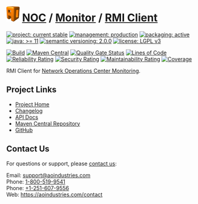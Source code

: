 # [<img src="ao-logo.png" alt="AO Logo" width="35" height="40">](https://github.com/ao-apps) [NOC](https://github.com/ao-apps/noc) / [Monitor](https://github.com/ao-apps/noc-monitor) / [RMI Client](https://github.com/ao-apps/noc-monitor-rmi-client)

[![project: current stable](https://aoindustries.com/ao-badges/project-current-stable.svg)](https://aoindustries.com/life-cycle#project-current-stable)
[![management: production](https://aoindustries.com/ao-badges/management-production.svg)](https://aoindustries.com/life-cycle#management-production)
[![packaging: active](https://aoindustries.com/ao-badges/packaging-active.svg)](https://aoindustries.com/life-cycle#packaging-active)  
[![java: &gt;= 11](https://aoindustries.com/ao-badges/java-11.svg)](https://docs.oracle.com/en/java/javase/11/)
[![semantic versioning: 2.0.0](https://aoindustries.com/ao-badges/semver-2.0.0.svg)](http://semver.org/spec/v2.0.0.html)
[![license: LGPL v3](https://aoindustries.com/ao-badges/license-lgpl-3.0.svg)](https://www.gnu.org/licenses/lgpl-3.0)

[![Build](https://github.com/ao-apps/noc-monitor-rmi-client/workflows/Build/badge.svg?branch=master)](https://github.com/ao-apps/noc-monitor-rmi-client/actions?query=workflow%3ABuild)
[![Maven Central](https://maven-badges.herokuapp.com/maven-central/com.aoindustries/noc-monitor-rmi-client/badge.svg)](https://maven-badges.herokuapp.com/maven-central/com.aoindustries/noc-monitor-rmi-client)
[![Quality Gate Status](https://sonarcloud.io/api/project_badges/measure?branch=master&project=com.aoapps.platform%3Anoc-monitor-rmi-client&metric=alert_status)](https://sonarcloud.io/dashboard?branch=master&id=com.aoapps.platform%3Anoc-monitor-rmi-client)
[![Lines of Code](https://sonarcloud.io/api/project_badges/measure?branch=master&project=com.aoapps.platform%3Anoc-monitor-rmi-client&metric=ncloc)](https://sonarcloud.io/component_measures?branch=master&id=com.aoapps.platform%3Anoc-monitor-rmi-client&metric=ncloc)  
[![Reliability Rating](https://sonarcloud.io/api/project_badges/measure?branch=master&project=com.aoapps.platform%3Anoc-monitor-rmi-client&metric=reliability_rating)](https://sonarcloud.io/component_measures?branch=master&id=com.aoapps.platform%3Anoc-monitor-rmi-client&metric=Reliability)
[![Security Rating](https://sonarcloud.io/api/project_badges/measure?branch=master&project=com.aoapps.platform%3Anoc-monitor-rmi-client&metric=security_rating)](https://sonarcloud.io/component_measures?branch=master&id=com.aoapps.platform%3Anoc-monitor-rmi-client&metric=Security)
[![Maintainability Rating](https://sonarcloud.io/api/project_badges/measure?branch=master&project=com.aoapps.platform%3Anoc-monitor-rmi-client&metric=sqale_rating)](https://sonarcloud.io/component_measures?branch=master&id=com.aoapps.platform%3Anoc-monitor-rmi-client&metric=Maintainability)
[![Coverage](https://sonarcloud.io/api/project_badges/measure?branch=master&project=com.aoapps.platform%3Anoc-monitor-rmi-client&metric=coverage)](https://sonarcloud.io/component_measures?branch=master&id=com.aoapps.platform%3Anoc-monitor-rmi-client&metric=Coverage)

RMI Client for [Network Operations Center Monitoring](https://github.com/ao-apps/noc-monitor).

## Project Links
* [Project Home](https://aoindustries.com/noc/monitor/rmi-client/)
* [Changelog](https://aoindustries.com/noc/monitor/rmi-client/changelog)
* [API Docs](https://aoindustries.com/noc/monitor/rmi-client/apidocs/)
* [Maven Central Repository](https://central.sonatype.com/search?namespace=com.aoindustries&q=a%3Anoc-monitor-rmi-client)
* [GitHub](https://github.com/ao-apps/noc-monitor-rmi-client)

## Contact Us
For questions or support, please [contact us](https://aoindustries.com/contact):

Email: [support@aoindustries.com](mailto:support@aoindustries.com)  
Phone: [1-800-519-9541](tel:1-800-519-9541)  
Phone: [+1-251-607-9556](tel:+1-251-607-9556)  
Web: https://aoindustries.com/contact
